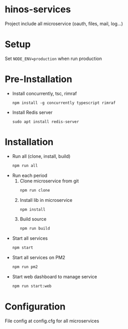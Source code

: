 # hinos-services
Project include all microservice (oauth, files, mail, log...)

# Setup
Set ```NODE_ENV=production``` when run production

# Pre-Installation
* Install concurrently, tsc, rimraf
    ```
    npm install -g concurrently typescript rimraf
    ```

* Install Redis server
   ```
   sudo apt install redis-server
   ```

# Installation
* Run all (clone, install, build)
    ```sh
    npm run all
    ```
* Run each period
    1. Clone microservice from git
        ```sh
        npm run clone
        ```
    2. Install lib in microservice
        ```sh
        npm install
        ```
    3. Build source
        ```sh
        npm run build
        ```
* Start all services
    ```sh
    npm start
    ```
* Start all services on PM2
    ```sh
    npm run pm2
    ```
* Start web dashboard to manage service
    ```sh
    npm run start:web
    ```
# Configuration
File config at config.cfg for all microservices
